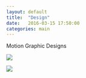 ```yaml
---
layout: default
title:  "Design"
date:   2016-03-15 17:50:00
categories: main
---
```


Motion Graphic Designs
<p>
<img src="katekight.com/Images/ForHIllaryScreenShot.png"> 
</p>

<p>
<img src="katekight.com/images/EmojisScreenshot.png">
</p>

